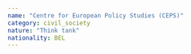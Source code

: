 ```yaml
---
name: "Centre for European Policy Studies (CEPS)"
category: civil_society
nature: "Think tank"
nationality: BEL
---
```

    